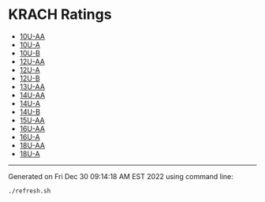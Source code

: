 # KRACH Ratings

* [10U-AA](scores_10U-AA.md)
* [10U-A](scores_10U-A.md)
* [10U-B](scores_10U-B.md)
* [12U-AA](scores_12U-AA.md)
* [12U-A](scores_12U-A.md)
* [12U-B](scores_12U-B.md)
* [13U-AA](scores_13U-AA.md)
* [14U-AA](scores_14U-AA.md)
* [14U-A](scores_14U-A.md)
* [14U-B](scores_14U-B.md)
* [15U-AA](scores_15U-AA.md)
* [16U-AA](scores_16U-AA.md)
* [16U-A](scores_16U-A.md)
* [18U-AA](scores_18U-AA.md)
* [18U-A](scores_18U-A.md)

***
Generated on Fri Dec 30 09:14:18 AM EST 2022 using command line:
```
./refresh.sh 
```

